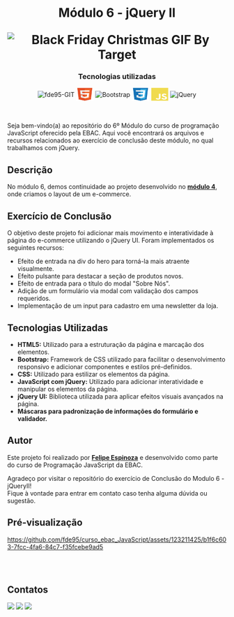 <h1 align="center">
  <p align="center">Módulo 6 - jQuery II</p>
  <img width="400" src="https://media.giphy.com/media/xUOxeSXjqTCTzkq40w/giphy.gif" alt="Black Friday Christmas GIF By Target"></a>
</h1>
<div style="display: inline_block">
   <div align="center">
   <h3>Tecnologias utilizadas</h3>
  <img align="center" alt="fde95-GIT" height="30" width="40" src="https://cdn.jsdelivr.net/gh/devicons/devicon/icons/git/git-original.svg">
  <img align="center" alt="fde95-HTML" height="30" width="40" src="https://raw.githubusercontent.com/devicons/devicon/master/icons/html5/html5-original.svg">
  <img align="center" alt="Bootstrap" height="35" width="40" src="https://cdn.jsdelivr.net/gh/devicons/devicon/icons/bootstrap/bootstrap-original.svg">
  <img align="center" alt="fde95-CSS" height="30" width="40" src="https://raw.githubusercontent.com/devicons/devicon/master/icons/css3/css3-original.svg">
  <img align="center" alt="fde95-Js" height="30" width="40" src="https://raw.githubusercontent.com/devicons/devicon/master/icons/javascript/javascript-plain.svg">
  <img align="center" alt="jQuery" height="30" width="40" src="https://cdn.jsdelivr.net/gh/devicons/devicon/icons/jquery/jquery-original.svg">
</div>
  <br>
  <br>
  <p>Seja bem-vindo(a) ao repositório do 6º Módulo do curso de programação JavaScript oferecido pela EBAC. Aqui você encontrará os arquivos e recursos relacionados ao exercício de conclusão deste módulo, no qual trabalhamos com jQuery.</p>

 <h2>Descrição</h2>
  
  <p>No módulo 6, demos continuidade ao projeto desenvolvido no <a target="_blank" href="https://github.com/fde95/curso_ebac_JavaScript/tree/exercicio_jquery1"><b>módulo 4</b></a>, onde criamos o layout de um e-commerce.</p>
   
  <h2>Exercício de Conclusão</h2>
  
  <p>O objetivo deste projeto foi adicionar mais movimento e interatividade à página do e-commerce utilizando o jQuery UI. Foram implementados os seguintes recursos:</p>
  <ul>
    <li>Efeito de entrada na div do hero para torná-la mais atraente visualmente.</li>
    <li>Efeito pulsante para destacar a seção de produtos novos.</li>
    <li>Efeito de entrada para o título do modal "Sobre Nós".</li>
    <li>Adição de um formulário via modal com validação dos campos requeridos.</li>
    <li>Implementação de um input para cadastro em uma newsletter da loja.</li>
  </ul>
  <h2>Tecnologias Utilizadas</h2>
  <ul>
    <li><strong>HTML5:</strong> Utilizado para a estruturação da página e marcação dos elementos.</li>
    <li><strong>Bootstrap:</strong> Framework de CSS utilizado para facilitar o desenvolvimento responsivo e adicionar componentes e estilos pré-definidos.</li>
    <li><strong>CSS:</strong> Utilizado para estilizar os elementos da página.</li>
    <li><strong>JavaScript com jQuery:</strong> Utilizado para adicionar interatividade e manipular os elementos da página.</li>
    <li><strong>jQuery UI:</strong> Biblioteca utilizada para aplicar efeitos visuais avançados na página.</li>
    <li><strong>Máscaras para padronização de informações do formulário e validador.</strong></li>
  </ul>  
   <h2>Autor</h2>

   <p>Este projeto foi realizado por <a href="https://linktr.ee/fde95" target="_blank"><b>Felipe Espinoza</b></a> e desenvolvido como parte do curso de Programação JavaScript da EBAC.</p>
   <p>Agradeço por visitar o repositório do exercício de Conclusão do Modulo 6 - jQueryII! 
     <br>Fique à vontade para entrar em contato caso tenha alguma dúvida ou sugestão.</p>
  
  <h2>
    Pré-visualização
 </h2>

https://github.com/fde95/curso_ebac_JavaScript/assets/123211425/b1f6c603-7fcc-4fa6-84c7-f35fcebe9ad5


<br>
<br>

<h2>Contatos</h2>
<div style="display: inline_block">
 <a href="https://instagram.com/fde.95" target="_blank"><img src="https://img.shields.io/badge/Instagram-E4405F?style=for-the-badge&logo=instagram&logoColor=white" target="_blank"></a>
 <a href = "mailto:fdespinoza95@gmail.com"><img src="https://img.shields.io/badge/Gmail-D14836?style=for-the-badge&logo=gmail&logoColor=white" target="_blank"></a>
 <a href="https://www.linkedin.com/in/fde95" target="_blank"><img src="https://img.shields.io/badge/LinkedIn-0077B5?style=for-the-badge&logo=linkedin&logoColor=white" target="_blank"></a> 
</div>
